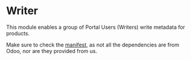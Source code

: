 # Writer  

This module enables a group of Portal Users (Writers) write metadata for products.

Make sure to check the [manifest](./__manifest__.py), as not all the dependencies are from Odoo, nor are they provided from us.